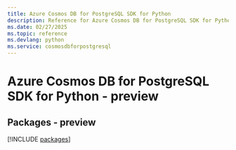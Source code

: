 ```yaml
---
title: Azure Cosmos DB for PostgreSQL SDK for Python
description: Reference for Azure Cosmos DB for PostgreSQL SDK for Python
ms.date: 02/27/2025
ms.topic: reference
ms.devlang: python
ms.service: cosmosdbforpostgresql
---
```

# Azure Cosmos DB for PostgreSQL SDK for Python - preview
## Packages - preview
[!INCLUDE [packages](cosmos-db-for-postgresql-index.md)]